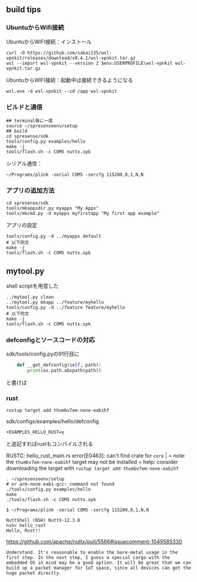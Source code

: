 ## build tips

### UbuntuからWifi接続

UbuntuからWIFI接続：インストール

```shell
curl -O https://github.com/sakai135/wsl-vpnkit/releases/download/v0.4.1/wsl-vpnkit.tar.gz
wsl --import wsl-vpnkit --version 2 $env:USERPROFILE\wsl-vpnkit wsl-vpnkit.tar.gz
```

UbuntuからWIFI接続：起動中は接続できるようになる

```shell
wsl.exe -d wsl-vpnkit --cd /app wsl-vpnkit
```

### ビルドと通信

```shell
## terminal毎に一度
source ~/spresenseenv/setup
## build
cd spresense/sdk
tools/config.py examples/hello
make -j
tools/flash.sh -c COM5 nuttx.spk
```

シリアル通信：

```shell
~/Programs/plink -serial COM5 -sercfg 115200,8,1,N,N
```

### アプリの追加方法

```shell
cd spresense/sdk
tools/mkappsdir.py myapps "My Apps"
tools/mkcmd.py -d myapps myfirstapp "My first app example"
```

アプリの設定
```shell
tools/config.py -d ../myapps default
# 以下同文
make -j
tools/flash.sh -c COM5 nuttx.spk
```

## mytool.py

shell scriptを用意した

```shell
../mytool.py clean
../mytool.py mkapp ../feature/myhello
tools/config.py -d ../feature feature/myhello
# 以下同文
make -j
tools/flash.sh -c COM5 nuttx.spk
```

### defconfigとソースコードの対応

sdk/tools/config.pyの91行目に
```python
    def __get_defconfig(self, path):
        print(os.path.abspath(path))
```
と書けば

### rust

```
rustup target add thumbv7em-none-eabihf
```

sdk/configs/examples/hello/defconfig
```
+EXAMPLES_HELLO_RUST=y
```
と追記すればrustもコンパイルされる

RUSTC:  hello_rust_main.rs error[E0463]: can't find crate for `core`
  |
  = note: the `thumbv7em-none-eabihf` target may not be installed
  = help: consider downloading the target with `rustup target add thumbv7em-none-eabihf`

```
. ~/spresenseenv/setup
# or arm-none-eabi-gcc: command not found
./tools/config.py examples/hello
make
./tools/flash.sh -c COM5 nuttx.spk
```

```
$ ~/Programs/plink -serial COM5 -sercfg 115200,8,1,N,N

NuttShell (NSH) NuttX-12.3.0
nsh> hello_rust
Hello, Rust!!
```

https://github.com/apache/nuttx/pull/5566#issuecomment-1049585330
```
Understand. It's reasonable to enable the bare-metal usage in the first step. In the next step, I guess a special cargo with the embedded OS in mind may be a good option. It will be great that we can build up a packet manager for IoT space, since all devices can get the huge packet directly.
```
